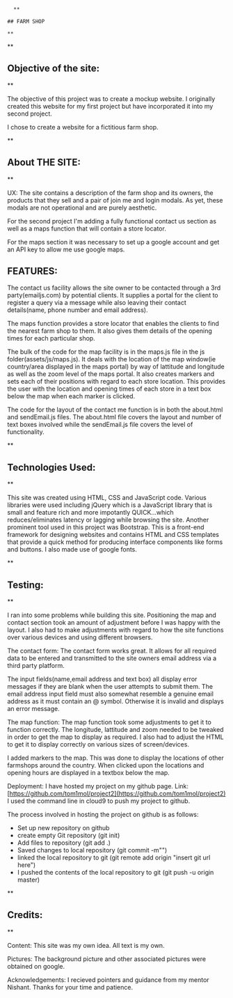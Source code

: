 ```
  **

## FARM SHOP

**

```

**

## Objective of the site:

**

The objective of this project was to create a mockup website. I originally created this website for my first project but have incorporated it into my second project.

I chose to create a website for a fictitious farm shop.

**

## About THE SITE:

**

UX: The site contains a description of the farm shop and its owners, the products that they sell and a pair of join me and login modals. As yet, these modals are not operational and are purely aesthetic.

For the second project I'm adding a fully functional contact us section as well as a maps function that will contain a store locator.

For the maps section it was necessary to set up a google account and get an API key to allow me use google maps.

## **FEATURES:**

The contact us facility allows the site owner to be contacted through a 3rd party(emailjs.com) by potential clients. It supplies a portal for the client to register a query via a message while also leaving their contact details(name, phone number and email address).

The maps function provides a store locator that enables the clients to find the nearest farm shop to them. It also gives them details of the opening times for each particular shop.

The bulk of the code for the map facility is in the maps.js file in the js folder(assets/js/maps.js). It deals with the location of the map window(ie country/area displayed in the maps portal) by way of lattitude and longitude as well as the zoom level of the maps portal. It also creates markers and sets each of their positions with regard to each store location. This provides the user with the location and opening times of each store in a text box below the map when each marker is clicked.

The code for the layout of the contact me function is in both the about.html and sendEmail.js files. The about.html file covers the layout and number of text boxes involved while the sendEmail.js file covers the level of functionality.

**

## Technologies Used:

**

This site was created using HTML, CSS and JavaScript code. Various libraries were used including jQuery which is a JavaScript library that is small and feature rich and more impotantly QUICK...which reduces/eliminates latency or lagging while browsing the site. Another prominent tool used in this project was Bootstrap. This is a front-end framework for designing websites and contains HTML and CSS templates that provide a quick method for producing interface components like forms and buttons. I also made use of google fonts.

**

## Testing:

**

I ran into some problems while building this site. Positioning the map and contact section took an amount of adjustment before I was happy with the layout. I also had to make adjustments with regard to how the site functions over various devices and using different browsers.

The contact form: The contact form works great. It allows for all required data to be entered and transmitted to the site owners email address via a third party platform.

The input fields(name,email address and text box) all display error messages if they are blank when the user attempts to submit them. The email address input field must also somewhat resemble a genuine email address as it must contain an @ symbol. Otherwise it is invalid and displays an error message.

The map function: The map function took some adjustments to get it to function correctly. The longitude, lattitude and zoom needed to be tweaked in order to get the map to display as required. I also had to adjust the HTML to get it to display correctly on various sizes of screen/devices.

I added markers to the map. This was done to display the locations of other farmshops around the country. When clicked upon the locations and opening hours are displayed in a textbox below the map.

Deployment: I have hosted my project on my github page. Link:  [https://github.com/tom1mol/project2](https://github.com/tom1mol/project2)  I used the command line in cloud9 to push my project to github.

The process involved in hosting the project on github is as follows:

-   Set up new repository on github
-   create empty Git repository (git init)
-   Add files to repository (git add .)
-   Saved changes to local repository (git commit -m"")
-   linked the local repository to git (git remote add origin "insert git url here")
-   I pushed the contents of the local repository to git (git push -u origin master)

**

## Credits:

**

Content: This site was my own idea. All text is my own.

Pictures: The background picture and other associated pictures were obtained on google.

Acknowledgements: I recieved pointers and guidance from my mentor Nishant. Thanks for your time and patience.